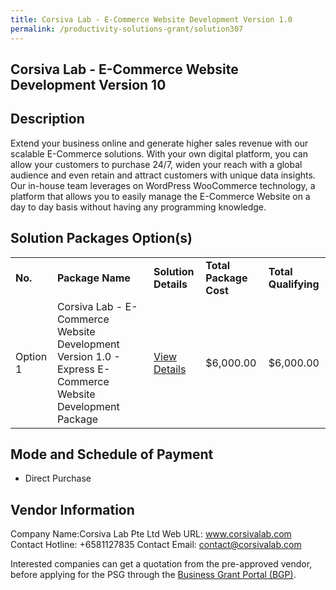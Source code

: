 ```yaml
---
title: Corsiva Lab - E-Commerce Website Development Version 1.0 
permalink: /productivity-solutions-grant/solution307
---
```


## Corsiva Lab - E-Commerce Website Development Version 10

## Description

Extend your business online and generate higher sales revenue with our scalable E-Commerce solutions. With your own digital platform, you can allow your customers to purchase 24/7, widen your reach with a global audience and even retain and attract customers with unique data insights. Our in-house team leverages on WordPress WooCommerce technology, a platform that allows you to easily manage the E-Commerce Website on a day to day basis without having any programming knowledge.

## Solution Packages Option(s)

<table>
<tr>
<td><b>No.</b></td>
<td><b>Package Name</b></td>
<td><b>Solution Details</b></td>
<td><b>Total Package Cost</b></td>
<td><b>Total Qualifying</b></td>
</tr>
<tr>
<td>Option 1</td>
<td>Corsiva Lab - E-Commerce Website Development Version 1.0  - Express E-Commerce Website Development Package</td>
<td><a href='https://www.gobusiness.gov.sg/images/psg/Desensitised_Corsiva_Annex_3_CR_wef_6_Jan_2022_Part_123.pdf'>View Details</a></td>
<td>$6,000.00</td>
<td>$6,000.00</td>
</tr>
</table>

## Mode and Schedule of Payment

 - Direct Purchase

## Vendor Information

 Company Name:Corsiva Lab Pte Ltd 
Web URL: www.corsivalab.com 
Contact Hotline: +6581127835 
Contact Email: contact@corsivalab.com 


Interested companies can get a quotation from the pre-approved vendor, before applying for the PSG through the <a href='https://www.businessgrants.gov.sg/'>Business Grant Portal (BGP)</a>.
